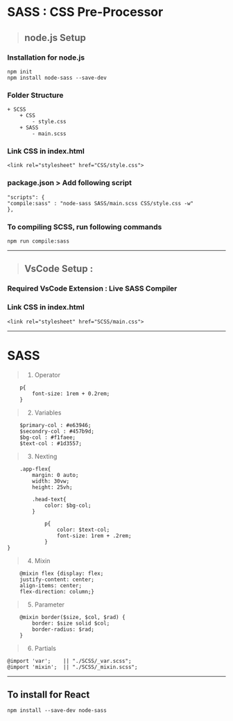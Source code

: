 # SASS : CSS Pre-Processor

>## node.js Setup

### Installation for node.js
    npm init  
    npm install node-sass --save-dev

### Folder Structure
    + SCSS 
        + CSS
            - style.css
        + SASS
            - main.scss

### Link CSS in index.html
    <link rel="stylesheet" href="CSS/style.css">

### package.json > Add following script
    "scripts": {
    "compile:sass" : "node-sass SASS/main.scss CSS/style.css -w" 
    },


### To compiling SCSS, run following commands
    npm run compile:sass

---

>## VsCode Setup :

### Required VsCode Extension : <b>Live SASS Compiler</b>

### Link CSS in index.html
    <link rel="stylesheet" href="SCSS/main.css">

---

# SASS

>1. Operator 
    
        p{
            font-size: 1rem + 0.2rem;
        }
   

>2. Variables 
    
        $primary-col : #e63946;
        $secondry-col : #457b9d;
        $bg-col : #f1faee;
        $text-col : #1d3557;

>3. Nexting

        .app-flex{  
            margin: 0 auto;  
            width: 30vw;  
            height: 25vh;  
        
            .head-text{
                color: $bg-col;
            }

                p{
                    color: $text-col;
                    font-size: 1rem + .2rem;
                }
    }

>4. Mixin 

        @mixin flex {display: flex;
        justify-content: center;
        align-items: center;
        flex-direction: column;}

>5. Parameter 

        @mixin border($size, $col, $rad) {
            border: $size solid $col;
            border-radius: $rad;
        }

>6. Partials 

    @import 'var';    || "./SCSS/_var.scss";
    @import 'mixin';  || "./SCSS/_mixin.scss";


---

## To install for React

    npm install --save-dev node-sass

    

    
    

